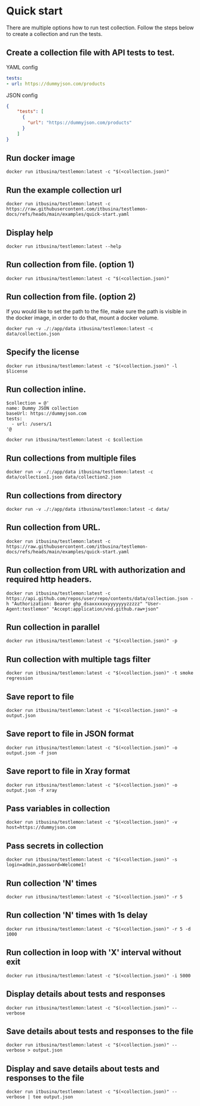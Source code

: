 # Quick start

There are multiple options how to run test collection. Follow the steps below to create a collection and run the tests.

## Create a collection file with API tests to test.

YAML config
```yaml
tests:
- url: https://dummyjson.com/products
```

JSON config
```json
{
    "tests": [
      {
        "url": "https://dummyjson.com/products"
      }
    ]
}
```

## Run docker image
```shell
docker run itbusina/testlemon:latest -c "$(<collection.json)"
```

## Run the example collection url
```shell
docker run itbusina/testlemon:latest -c https://raw.githubusercontent.com/itbusina/testlemon-docs/refs/heads/main/examples/quick-start.yaml
```

## Display help
```shell
docker run itbusina/testlemon:latest --help
```

## Run collection from file. (option 1)
```shell
docker run itbusina/testlemon:latest -c "$(<collection.json)"
```

## Run collection from file. (option 2)

If you would like to set the path to the file, make sure the path is visible in the docker image, in order to do that, mount a docker volume.

```shell
docker run -v ./:/app/data itbusina/testlemon:latest -c data/collection.json
```

## Specify the license
```shell
docker run itbusina/testlemon:latest -c "$(<collection.json)" -l $license
```

## Run collection inline.
```shell
$collection = @'
name: Dummy JSON collection
baseUrl: https://dummyjson.com
tests:
  - url: /users/1
'@

docker run itbusina/testlemon:latest -c $collection
```

## Run collections from multiple files
```shell
docker run -v ./:/app/data itbusina/testlemon:latest -c data/collection1.json data/collection2.json
```

## Run collections from directory
```shell
docker run -v ./:/app/data itbusina/testlemon:latest -c data/
```

## Run collection from URL.
```shell
docker run itbusina/testlemon:latest -c https://raw.githubusercontent.com/itbusina/testlemon-docs/refs/heads/main/examples/quick-start.yaml
```

## Run collection from URL with authorization and required http headers.
```shell
docker run itbusina/testlemon:latest -c https://api.github.com/repos/user/repo/contents/data/collection.json -h "Authorization: Bearer ghp_dsaxxxxxxyyyyyyyzzzzz" "User-Agent:testlemon" "Accept:application/vnd.github.raw+json"
```

## Run collection in parallel
```shell
docker run itbusina/testlemon:latest -c "$(<collection.json)" -p
```

## Run collection with multiple tags filter
```shell
docker run itbusina/testlemon:latest -c "$(<collection.json)" -t smoke regression
```

## Save report to file
```shell
docker run itbusina/testlemon:latest -c "$(<collection.json)" -o output.json
```

## Save report to file in JSON format
```shell
docker run itbusina/testlemon:latest -c "$(<collection.json)" -o output.json -f json
```

## Save report to file in Xray format
```shell
docker run itbusina/testlemon:latest -c "$(<collection.json)" -o output.json -f xray
```

## Pass variables in collection
```shell
docker run itbusina/testlemon:latest -c "$(<collection.json)" -v host=https://dummyjson.com
```

## Pass secrets in collection
```shell
docker run itbusina/testlemon:latest -c "$(<collection.json)" -s login=admin,password=Welcome1!
```

## Run collection 'N' times
```shell
docker run itbusina/testlemon:latest -c "$(<collection.json)" -r 5
```

## Run collection 'N' times with 1s delay
```shell
docker run itbusina/testlemon:latest -c "$(<collection.json)" -r 5 -d 1000
```

## Run collection in loop with 'X' interval without exit
```shell
docker run itbusina/testlemon:latest -c "$(<collection.json)" -i 5000
```

## Display details about tests and responses 
```shell
docker run itbusina/testlemon:latest -c "$(<collection.json)" --verbose
```

## Save details about tests and responses to the file
```shell
docker run itbusina/testlemon:latest -c "$(<collection.json)" --verbose > output.json
```

## Display and save details about tests and responses to the file
```shell
docker run itbusina/testlemon:latest -c "$(<collection.json)" --verbose | tee output.json
```